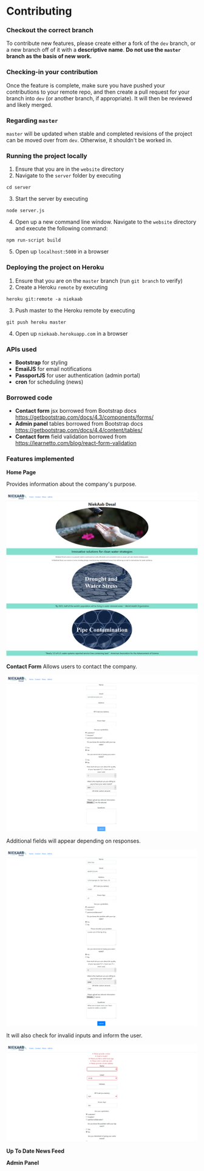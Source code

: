 # Contributing

### Checkout the correct branch
To contribute new features, please create either a fork of the `dev` branch, or a new branch off of it with a **descriptive name**.
**Do not use the `master` branch as the basis of new work.**

### Checking-in your contribution
Once the feature is complete, make sure you have pushed your contributions to your remote repo, and then create a pull request for your branch into `dev` (or another branch, if appropriate). It will then be reviewed and likely merged.

### Regarding `master`
`master` will be updated when stable and completed revisions of the project can be moved over from `dev`. Otherwise, it shouldn't be worked in.

### Running the project locally

1. Ensure that you are in the `website` directory
2. Navigate to the `server` folder by executing
```
cd server
```
3. Start the server by executing
```
node server.js
```
4. Open up a new command line window. Navigate to the `website` directory and execute the following command:
```
npm run-script build
```
5. Open up `localhost:5000` in a browser

### Deploying the project on Heroku
1. Ensure that you are on the `master` branch (run `git branch` to verify)
2. Create a Heroku `remote` by executing 
```
heroku git:remote -a niekaab
```
3. Push master to the Heroku remote by executing
```
git push heroku master
```
4. Open up `niekaab.herokuapp.com` in a browser
### APIs used
- **Bootstrap** for styling
- **EmailJS** for email notifications
- **PassportJS** for user authentication (admin portal)
- **cron** for scheduling (news)

### Borrowed code
- **Contact form** jsx borrowed from Bootstrap docs https://getbootstrap.com/docs/4.3/components/forms/
- **Admin panel** tables borrowed from Bootstrap docs https://getbootstrap.com/docs/4.4/content/tables/
- **Contact form** field validation borrowed from https://learnetto.com/blog/react-form-validation

### Features implemented
**Home Page**

Provides information about the company's purpose.

![Screenshot of Home page](https://github.com/CEN3031-4E-F19/website/blob/readme-images/home_page.png "Home Page Screenshot")

**Contact Form**
Allows users to contact the company.

![Screenshot of blank Contact Form](https://github.com/CEN3031-4E-F19/website/blob/readme-images/contact_form_blank.png "Blank Contact Form Screenshot")

Additional fields will appear depending on responses.

![Screenshot of filled-out Contact Form](https://github.com/CEN3031-4E-F19/website/blob/readme-images/contact_form_filled_out.png "Filled-Out Contact Form Screenshot")

It will also check for invalid inputs and inform the user.

![Screenshot of incorrectly filled Contact Form](https://github.com/CEN3031-4E-F19/website/blob/readme-images/contact_form_invalid_input.png "Incorrectly Filled Contact Form Screenshot")

**Up To Date News Feed**



**Admin Panel**

